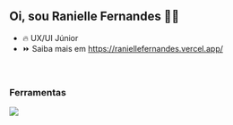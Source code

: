 ## Oi, sou Ranielle Fernandes 👋🏽
- 🔥 UX/UI Júnior
- ⏩ Saiba mais em https://raniellefernandes.vercel.app/

<br/>

### Ferramentas
<img src="https://skillicons.dev/icons?i=figma,css,html,ai,ps,pr,xd" />

<br/>
